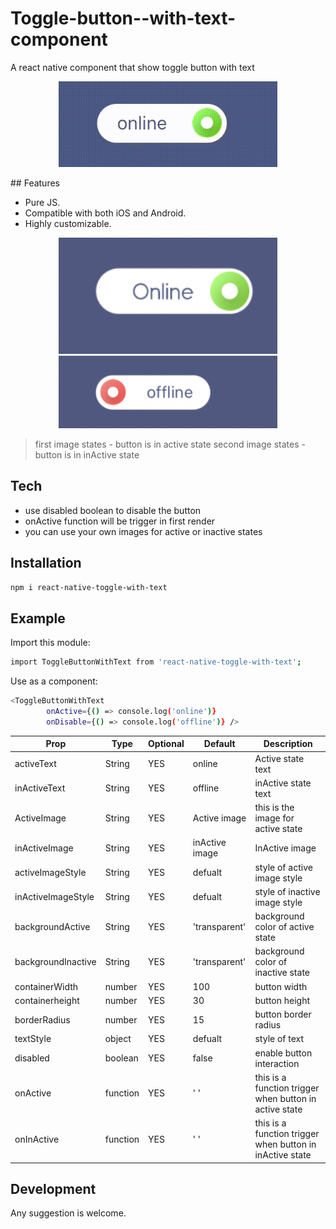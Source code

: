 # Toggle-button--with-text-component


A react native component that show toggle button with text


<p align="center">
  <img src="https://github.com/ManojKanth/React-native-toggle-button-with-text/blob/master/images/FullSizeRender.gif" width="350" title="active image">
</p>
## Features

- Pure JS.
- Compatible with both iOS and Android.
- Highly customizable.


<p align="center">
  <img src="https://github.com/ManojKanth/React-native-toggle-button-with-text/blob/master/images/active.png" width="350" title="active image">
  <img src="https://github.com/ManojKanth/React-native-toggle-button-with-text/blob/master/images/inactive.png" width="350" alt="inactive image">
</p>


> first image states - button is in active state
> second image states - button is in inActive state


## Tech


- use disabled boolean to disable the button
- onActive function will be trigger in first render
- you can use your own images for active or inactive states


## Installation


```sh
npm i react-native-toggle-with-text
```
## Example

Import this module:
```sh
import ToggleButtonWithText from 'react-native-toggle-with-text';
```

Use as a component:
```sh
<ToggleButtonWithText 
        onActive={() => console.log('online')} 
        onDisable={() => console.log('offline')} />
```



| Prop | Type | Optional | Default | Description |
| ------ | ------ | ------ | ------ | ------ |
| activeText | String | YES | online | Active state text
| inActiveText | String | YES | offline | inActive state text
| ActiveImage | String | YES | Active image | this is the image for active state
| inActiveImage | String | YES | inActive image | InActive image | this is the image for inactive state
| activeImageStyle | String | YES | defualt | style of active image style
| inActiveImageStyle | String | YES | defualt | style of inactive image style
| backgroundActive | String | YES | 'transparent' | background color of active state
| backgroundInactive | String | YES | 'transparent' | background color of inactive state
| containerWidth | number | YES | 100 | button width
| containerheight | number | YES | 30 | button height
| borderRadius | number | YES | 15 | button border radius
| textStyle | object | YES | defualt | style of text
| disabled | boolean | YES | false | enable button interaction
| onActive | function | YES | ' ' | this is a function trigger when button in active state
| onInActive | function | YES | ' ' | this is a function trigger when button in inActive state



## Development

Any suggestion is welcome.

